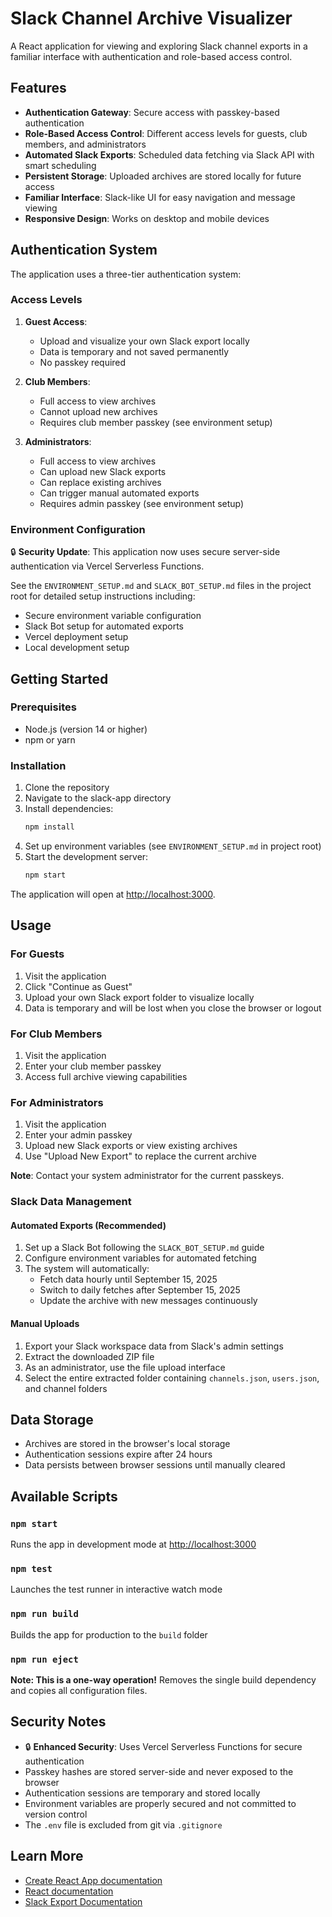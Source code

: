 # Slack Channel Archive Visualizer

A React application for viewing and exploring Slack channel exports in a familiar interface with authentication and role-based access control.

## Features

- **Authentication Gateway**: Secure access with passkey-based authentication
- **Role-Based Access Control**: Different access levels for guests, club members, and administrators
- **Automated Slack Exports**: Scheduled data fetching via Slack API with smart scheduling
- **Persistent Storage**: Uploaded archives are stored locally for future access
- **Familiar Interface**: Slack-like UI for easy navigation and message viewing
- **Responsive Design**: Works on desktop and mobile devices

## Authentication System

The application uses a three-tier authentication system:

### Access Levels

1. **Guest Access**: 
   - Upload and visualize your own Slack export locally
   - Data is temporary and not saved permanently
   - No passkey required

2. **Club Members**:
   - Full access to view archives
   - Cannot upload new archives
   - Requires club member passkey (see environment setup)

3. **Administrators**:
   - Full access to view archives
   - Can upload new Slack exports
   - Can replace existing archives
   - Can trigger manual automated exports
   - Requires admin passkey (see environment setup)

### Environment Configuration

🔒 **Security Update**: This application now uses secure server-side authentication via Vercel Serverless Functions.

See the `ENVIRONMENT_SETUP.md` and `SLACK_BOT_SETUP.md` files in the project root for detailed setup instructions including:
- Secure environment variable configuration
- Slack Bot setup for automated exports
- Vercel deployment setup
- Local development setup

## Getting Started

### Prerequisites

- Node.js (version 14 or higher)
- npm or yarn

### Installation

1. Clone the repository
2. Navigate to the slack-app directory
3. Install dependencies:
   ```bash
   npm install
   ```
4. Set up environment variables (see `ENVIRONMENT_SETUP.md` in project root)
5. Start the development server:
   ```bash
   npm start
   ```

The application will open at [http://localhost:3000](http://localhost:3000).

## Usage

### For Guests
1. Visit the application
2. Click "Continue as Guest"
3. Upload your own Slack export folder to visualize locally
4. Data is temporary and will be lost when you close the browser or logout

### For Club Members
1. Visit the application
2. Enter your club member passkey
3. Access full archive viewing capabilities

### For Administrators
1. Visit the application
2. Enter your admin passkey
3. Upload new Slack exports or view existing archives
4. Use "Upload New Export" to replace the current archive

**Note**: Contact your system administrator for the current passkeys.

### Slack Data Management

#### Automated Exports (Recommended)
1. Set up a Slack Bot following the `SLACK_BOT_SETUP.md` guide
2. Configure environment variables for automated fetching
3. The system will automatically:
   - Fetch data hourly until September 15, 2025
   - Switch to daily fetches after September 15, 2025
   - Update the archive with new messages continuously

#### Manual Uploads
1. Export your Slack workspace data from Slack's admin settings
2. Extract the downloaded ZIP file
3. As an administrator, use the file upload interface
4. Select the entire extracted folder containing `channels.json`, `users.json`, and channel folders

## Data Storage

- Archives are stored in the browser's local storage
- Authentication sessions expire after 24 hours
- Data persists between browser sessions until manually cleared

## Available Scripts

### `npm start`
Runs the app in development mode at [http://localhost:3000](http://localhost:3000)

### `npm test`
Launches the test runner in interactive watch mode

### `npm run build`
Builds the app for production to the `build` folder

### `npm run eject`
**Note: This is a one-way operation!** Removes the single build dependency and copies all configuration files.

## Security Notes

- 🔒 **Enhanced Security**: Uses Vercel Serverless Functions for secure authentication
- Passkey hashes are stored server-side and never exposed to the browser
- Authentication sessions are temporary and stored locally
- Environment variables are properly secured and not committed to version control
- The `.env` file is excluded from git via `.gitignore`

## Learn More

- [Create React App documentation](https://facebook.github.io/create-react-app/docs/getting-started)
- [React documentation](https://reactjs.org/)
- [Slack Export Documentation](https://slack.com/help/articles/201658943-Export-your-workspace-data)
